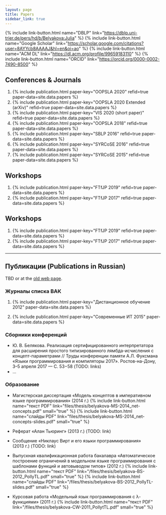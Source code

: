 ```yaml
---
layout: page
title: Papers
sidebar_link: true
---
```


{% include link-button.html name="DBLP" link="https://dblp.uni-trier.de/pers/hd/b/Belyakova:Julia" %}
{% include link-button.html name="Google Scholar" link="https://scholar.google.com/citations?user=8AYYcb8AAAAJ&hl=en&oi=ao" %}
{% include link-button.html name="ACM DL" link="https://dl.acm.org/profile/99659183110" %}
{% include link-button.html name="ORCID" link="https://orcid.org/0000-0002-7490-8500" %}

## Conferences & Journals

1. {% include publication.html paper-key="OOPSLA 2020"
      refid=true paper-data=site.data.papers %}
1. {% include publication.html paper-key="OOPSLA 2020 Extended (arXiv)"
      refid=true paper-data=site.data.papers %}
1. {% include publication.html paper-key="VIS 2020 (short paper)"
      refid=true paper-data=site.data.papers %}
1. {% include publication.html paper-key="OOPSLA 2018"
      refid=true paper-data=site.data.papers %}
1. {% include publication.html paper-key="SBLP 2016"
      refid=true paper-data=site.data.papers %}
1. {% include publication.html paper-key="SYRCoSE 2016"
      refid=true paper-data=site.data.papers %}
1. {% include publication.html paper-key="SYRCoSE 2015"
      refid=true paper-data=site.data.papers %}

## Workshops

1. {% include publication.html paper-key="FTfJP 2019"
      refid=true paper-data=site.data.papers %}
1. {% include publication.html paper-key="FTfJP 2017"
      refid=true paper-data=site.data.papers %}

## Workshops

1. {% include publication.html paper-key="FTfJP 2019"
      refid=true paper-data=site.data.papers %}
1. {% include publication.html paper-key="FTfJP 2017"
      refid=true paper-data=site.data.papers %}

---

## <span id="pubsrus">Публикации</span> (Publications in Russian)

TBD or at the [old web page](http://staff.mmcs.sfedu.ru/~juliet/en/papers.en.html).

###  Журналы списка ВАК

1. {% include publication.html paper-key="Дистанционное обучение 2012" paper-data=site.data.papers %}

1. {% include publication.html paper-key="Современные ИТ 2015" paper-data=site.data.papers %}

### Сборники конференций

* Ю. В. Белякова.
  Реализация сертифицированного интерпретатора для расширения
  простого типизированного лямбда-исчисления с концепт-параметрами //
  Труды конференции памяти А.Л. Фуксмана
  «Языки программирования и компиляторы 2017».
  Ростов-на-Дону, 3–5 апреля 2017 — С. 53−58 (TODO: links)
* ...

### Образование

* Магистерская диссертация
  «Модель концептов в императивном языке программирования» (2014 г.)
  {% include link-button.html name="текст PDF" link="files/thesis/belyakova-MS-2014_net-concepts.pdf" small="true" %}
  {% include link-button.html name="слайды PDF" link="files/thesis/belyakova-MS-2014_net-concepts-slides.pdf" small="true" %}

* Реферат «Алан Тьюринг» (2013 г.) (TODO: link)

* Сообщение «Никлаус Вирт и его языки программирования»  
  (2013 г.) (TODO: link)

* Выпускная квалификационная работа бакалавра
  «Автоматическое построение ограничений в модельном языке программирования
  с шаблонами функций и автовыводом типов» (2012 г.)
  {% include link-button.html name="текст PDF"
    link="/files/thesis/belyakova-BS-2012_PollyTL.pdf" small="true" %}
  {% include link-button.html name="слайды PDF"
    link="/files/thesis/belyakova-BS-2012_PollyTL-slides.pdf" small="true" %}

* Курсовая работа
  «Модельный язык программирования с λ-функциями» (2011 г.)
  {% include link-button.html name="текст PDF"
    link="/files/thesis/belyakova-CW-2011_PollytTL.pdf" small="true" %}
